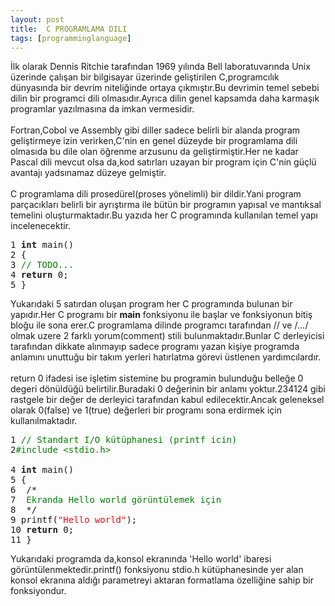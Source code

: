 ```yaml
---
layout: post
title:  C PROGRAMLAMA DILI
tags: [programminglanguage]
---
```




İlk olarak Dennis Ritchie tarafından 1969 yılında Bell laboratuvarında Unix üzerinde çalışan bir bilgisayar
üzerinde geliştirilen C,programcılık dünyasında bir devrim niteliğinde ortaya çıkmıştır.Bu devrimin temel
sebebi dilin bir programci dili olmasıdır.Ayrıca dilin genel kapsamda daha karmaşık programlar yazılmasına da
imkan vermesidir.
<br/><br/>
Fortran,Cobol ve Assembly gibi diller sadece belirli bir alanda program geliştirmeye izin verirken,C&#39;nin
en genel düzeyde bir programlama dili olmasıda bu dile olan öğrenme arzusunu da geliştirmiştir.Her ne kadar
Pascal dili mevcut olsa da,kod satırları uzayan bir program için C&#39;nin güçlü avantajı yadsınamaz düzeye
gelmiştir.
<br/><br/>
C programlama dili prosedürel(proses yönelimli) bir dildir.Yani program parçacıkları belirli bir ayrıştırma ile
bütün bir programın yapısal ve mantıksal temelini oluşturmaktadır.Bu yazıda her C programında kullanılan temel yapı
incelenecektir.
<pre>
1 <b>int</b> main()
2 {
3 <span style="color:green;">// TODO...</span>
4 <b>return</b> 0;
5 }
</pre>
Yukarıdaki 5 satırdan oluşan program her C programında bulunan bir yapıdır.Her C programı bir <b>main</b>
fonksiyonu ile başlar ve fonksiyonun bitiş bloğu ile sona erer.C programlama dilinde programcı tarafından
// ve /*...*/ olmak uzere 2 farklı yorum(comment) stili bulunmaktadır.Bunlar C derleyicisi tarafından dikkate
alınmayıp sadece programı yazan kişiye programda anlamını unuttuğu bir takım yerleri hatırlatma görevi üstlenen
yardımcılardır.
<br/><br/>
return 0 ifadesi ise işletim sistemine bu programin bulunduğu belleğe 0 degeri dönüldüğü belirtilir.Buradaki
0 değerinin bir anlamı yoktur.234124 gibi rastgele bir değer de derleyici tarafından kabul edilecektir.Ancak
geleneksel olarak 0(false) ve 1(true) değerleri bir programı sona erdirmek için kullanılmaktadır.
<pre>
1 <span style="color:green;">// Standart I/O kütüphanesi (printf icin)</span>
2<span style="color:green;">#include &#60;stdio.h></span>

4 <b>int</b> main()
5 {
6  /*
7  <span style="color:green;">Ekranda Hello world görüntülemek için</span>
8  */
9 printf(<span style="color:red;">"Hello world"</span>);
10 <b>return</b> 0;
11 }
</pre>
Yukarıdaki programda da,konsol ekranında &#39;Hello world&#39; ibaresi görüntülenmektedir.printf() fonksiyonu
stdio.h kütüphanesinde yer alan konsol ekranına aldığı parametreyi aktaran formatlama özelliğine sahip bir
fonksiyondur.
